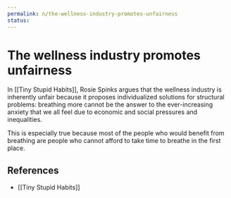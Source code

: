 ```yaml
---
permalink: n/the-wellness-industry-promotes-unfairness
status: 
---
```

# The wellness industry promotes unfairness

In [[Tiny Stupid Habits]], Rosie Spinks argues that the wellness industry is inherently unfair because it proposes individualized solutions for structural problems: breathing more cannot be the answer to the ever-increasing anxiety that we all feel due to economic and social pressures and inequalities.

This is especially true because most of the people who would benefit from breathing are people who cannot afford to take time to breathe in the first place.

## References

- [[Tiny Stupid Habits]]
